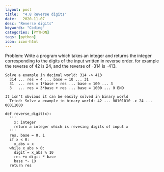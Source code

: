 ```yaml
---
layout: post
title:  "4.8 Reverse digits"
date:   2020-11-07
desc: "Reverse digits"
keywords: "Coding"
categories: [PYTHON]
tags: [python]
icon: icon-html
---
```


Problem: Write a program which takes an integer and returns the integer corresponding to the digits of the input written in reverse order. for example the reverse of 42 is 24, and the reverse of -314 is -413.

```
Solve a example in decimal world: 314 -> 413
  314 ... res = 4 ... base = 10 ... 31
  31  ... res = 1*base + res ... base = 100 ... 3
  3   ... res = 3*base + res ... base = 1000 ... 0 END
```

```
It isn't obvious it can be easily solved in binary world
  Tried: Solve a example in binary world: 42 ... 00101010 -> 24 ... 00011000
```

```
def reverse_digit(x):
  '''
    x: integer
    return a integer which is revesing digits of input x 
  '''
  res, base = 0, 1
  if x < 0:
    x_abs = x
  while x_abs > 0:
    digit = x_abs % 10
    res += digit * base
    base *- 10
  return res
    
```
